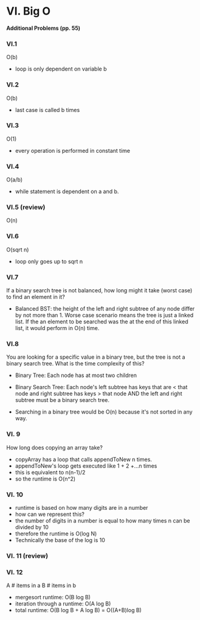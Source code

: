 # VI. Big O

**Additional Problems (pp. 55)**

### VI.1

O(b)

- loop is only dependent on variable b

### VI.2

O(b)

- last case is called b times

### VI.3

O(1)

- every operation is performed in constant time

### VI.4

O(a/b)

- while statement is dependent on a and b.

### VI.5 (review)

O(n)

### VI.6

O(sqrt n)

- loop only goes up to sqrt n

### VI.7 

If a binary search tree is not balanced, how long might it take (worst case) to find an element in it?

- Balanced BST: the height of the left and right subtree of any node differ by not more than 1. Worse case scenario means the tree is just a linked list. If the an element to be searched was the at the end of this linked list, it would perform in O(n) time.

### VI.8

You are looking for a specific value in a binary tree, but the tree is not a binary search tree. What is the time complexity of this?

- Binary Tree: Each node has at most two children

- Binary Search Tree: Each node's left subtree has keys that are < that node and right subtree has keys > that node AND the left and right subtree must be a binary search tree.

- Searching in a binary tree would be O(n) because it's not sorted in any way.

### VI. 9

How long does copying an array take?

- copyArray has a loop that calls appendToNew n times.
- appendToNew's loop gets executed like 1 + 2 +...n times
- this is equivalent to n(n-1)/2
- so the runtime is O(n^2)

### VI. 10

- runtime is based on how many digits are in a number
- how can we represent this?
- the number of digits in a number is equal to how many times n can be divided by 10
- therefore the runtime is O(log N)
- Technically the base of the log is 10

### VI. 11 (review)

### VI. 12

A # items in a
B # items in b

- mergesort runtime: O(B log B)
- iteration through a runtime: O(A log B)
- total runtime: O(B log B + A log B) = O((A+B)log B)